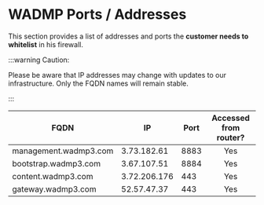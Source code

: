 # WADMP Ports / Addresses

This section provides a list of addresses and ports the **customer needs to whitelist** in his firewall.

:::warning  Caution:

Please be aware that IP addresses may change with updates to our infrastructure. Only the FQDN names will remain stable.

:::

<div align="center">

| FQDN                  | IP        | Port | Accessed from router?      |
| ---------------------| -------------- | ---- | -------------------------- |
| management.wadmp3.com | 3.73.182.61  | 8883 | <center> Yes </center>     |
| bootstrap.wadmp3.com  | 3.67.107.51  | 8884  | <center> Yes </center>     |
| content.wadmp3.com    | 3.72.206.176 | 443  | <center> Yes </center>     |
| gateway.wadmp3.com    | 52.57.47.37   | 443  | <center> Yes </center>     |

</div>